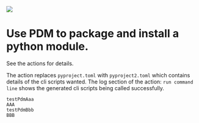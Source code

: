 <div>
    <p><a href="https://github.com/philiprbrenan/testPDM"><img src="https://github.com/philiprbrenan/testPDM/workflows/Test/badge.svg"></a>
</div>

# Use PDM to package and install a python module.

See the actions for details.

The action replaces ``pyproject.toml`` with ``pyproject2.toml`` which
contains details of the cli scripts wanted.  The log section of the action:
``run command line`` shows the generated cli scripts being called
successfully.

```
testPdmAaa
AAA
testPdmBbb
BBB
```
